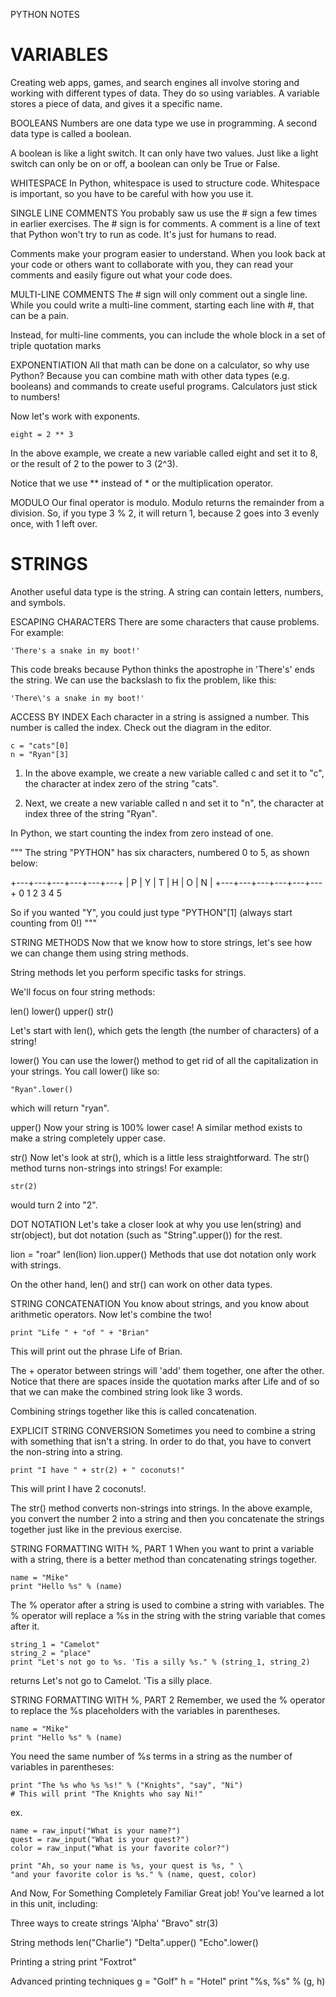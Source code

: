 PYTHON NOTES

VARIABLES
=========
Creating web apps, games, and search engines all involve storing and working with different types of data. They do so using variables. A variable stores a piece of data, and gives it a specific name.


BOOLEANS
Numbers are one data type we use in programming. A second data type is called a boolean.

A boolean is like a light switch. It can only have two values. Just like a light switch can only be on or off, a boolean can only be True or False.


WHITESPACE
In Python, whitespace is used to structure code. Whitespace is important, so you have to be careful with how you use it.


SINGLE LINE COMMENTS
You probably saw us use the # sign a few times in earlier exercises. The # sign is for comments. A comment is a line of text that Python won't try to run as code. It's just for humans to read.

Comments make your program easier to understand. When you look back at your code or others want to collaborate with you, they can read your comments and easily figure out what your code does.


MULTI-LINE COMMENTS
The # sign will only comment out a single line. While you could write a multi-line comment, starting each line with #, that can be a pain.

Instead, for multi-line comments, you can include the whole block in a set of triple quotation marks


EXPONENTIATION
All that math can be done on a calculator, so why use Python? Because you can combine math with other data types (e.g. booleans) and commands to create useful programs. Calculators just stick to numbers!

Now let's work with exponents.

	eight = 2 ** 3

In the above example, we create a new variable called eight and set it to 8, or the result of 2 to the power to 3 (2^3).

Notice that we use ** instead of * or the multiplication operator.


MODULO
Our final operator is modulo. Modulo returns the remainder from a division. So, if you type 3 % 2, it will return 1, because 2 goes into 3 evenly once, with 1 left over. 


STRINGS
=======
Another useful data type is the string. A string can contain letters, numbers, and symbols.


ESCAPING CHARACTERS
There are some characters that cause problems. For example:

	'There's a snake in my boot!'

This code breaks because Python thinks the apostrophe in 'There's' ends the string. We can use the backslash to fix the problem, like this:

	'There\'s a snake in my boot!'



ACCESS BY INDEX
Each character in a string is assigned a number. This number is called the index. Check out the diagram in the editor.

	c = "cats"[0]
	n = "Ryan"[3]

1. In the above example, we create a new variable called c and set it to "c", the character at index zero of the string "cats".

2. Next, we create a new variable called n and set it to "n", the character at index three of the string "Ryan".

In Python, we start counting the index from zero instead of one.

"""
The string "PYTHON" has six characters,
numbered 0 to 5, as shown below:

+---+---+---+---+---+---+
| P | Y | T | H | O | N |
+---+---+---+---+---+---+
  0   1   2   3   4   5

So if you wanted "Y", you could just type
"PYTHON"[1] (always start counting from 0!)
"""


STRING METHODS
Now that we know how to store strings, let's see how we can change them using string methods.

String methods let you perform specific tasks for strings.

We'll focus on four string methods:

len()
lower()
upper()
str()

Let's start with len(), which gets the length (the number of characters) of a string!

lower()
You can use the lower() method to get rid of all the capitalization in your strings. You call lower() like so:

	"Ryan".lower()
which will return "ryan".

upper()
Now your string is 100% lower case! A similar method exists to make a string completely upper case.

str()
Now let's look at str(), which is a little less straightforward. The str() method turns non-strings into strings! For example:

	str(2)
would turn 2 into "2".


DOT NOTATION
Let's take a closer look at why you use len(string) and str(object), but dot notation (such as "String".upper()) for the rest.

lion = "roar"
len(lion)
lion.upper()
Methods that use dot notation only work with strings.

On the other hand, len() and str() can work on other data types.


STRING CONCATENATION
You know about strings, and you know about arithmetic operators. Now let's combine the two!

	print "Life " + "of " + "Brian"
This will print out the phrase Life of Brian.

The + operator between strings will 'add' them together, one after the other. Notice that there are spaces inside the quotation marks after Life and of so that we can make the combined string look like 3 words.

Combining strings together like this is called concatenation.


EXPLICIT STRING CONVERSION
Sometimes you need to combine a string with something that isn't a string. In order to do that, you have to convert the non-string into a string.

	print "I have " + str(2) + " coconuts!"
This will print I have 2 coconuts!.

The str() method converts non-strings into strings. In the above example, you convert the number 2 into a string and then you concatenate the strings together just like in the previous exercise.


STRING FORMATTING WITH %, PART 1
When you want to print a variable with a string, there is a better method than concatenating strings together.

	name = "Mike"
	print "Hello %s" % (name)
The % operator after a string is used to combine a string with variables. The % operator will replace a %s in the string with the string variable that comes after it.

	string_1 = "Camelot"
	string_2 = "place"
	print "Let's not go to %s. 'Tis a silly %s." % (string_1, string_2)
returns Let's not go to Camelot. 'Tis a silly place.


STRING FORMATTING WITH %, PART 2
Remember, we used the % operator to replace the %s placeholders with the variables in parentheses.

	name = "Mike"
	print "Hello %s" % (name)
You need the same number of %s terms in a string as the number of variables in parentheses:

	print "The %s who %s %s!" % ("Knights", "say", "Ni")
	# This will print "The Knights who say Ni!"

ex.

	name = raw_input("What is your name?")
	quest = raw_input("What is your quest?")
	color = raw_input("What is your favorite color?")

	print "Ah, so your name is %s, your quest is %s, " \
	"and your favorite color is %s." % (name, quest, color)


And Now, For Something Completely Familiar
Great job! You've learned a lot in this unit, including:

Three ways to create strings
	'Alpha'
	"Bravo"
	str(3)

String methods
	len("Charlie")
	"Delta".upper()
	"Echo".lower()

Printing a string
	print "Foxtrot"

Advanced printing techniques
	g = "Golf"
	h = "Hotel"
	print "%s, %s" % (g, h)